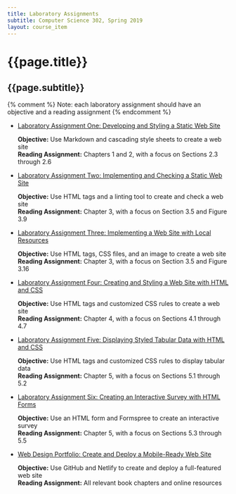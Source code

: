 ```yaml
---
title: Laboratory Assignments
subtitle: Computer Science 302, Spring 2019
layout: course_item
---
```


# {{page.title}}
## {{page.subtitle}}

{% comment %} Note: each laboratory assignment should have an objective and a reading assignment {% endcomment %}

<ul>

<li><a href="https://github.com/Allegheny-Computer-Science-302-S2019/cs302-S2019-sheets/releases/download/cs302S2019_sheets-2.0.0/cs302S2019_lab01.pdf">Laboratory Assignment One: Developing and Styling a Static Web Site</a> <p><b>Objective:</b> Use Markdown and cascading style sheets to create a web site<br><b>Reading Assignment:</b> Chapters 1 and 2, with a focus on Sections 2.3 through 2.6</p>

<li><a href="https://github.com/Allegheny-Computer-Science-302-S2019/cs302-S2019-sheets/releases/download/cs203S2019_sheets-3.0.1/cs302S2019_lab02.pdf">Laboratory Assignment Two: Implementing and Checking a Static Web Site</a> <p><b>Objective:</b> Use HTML tags and a linting tool to create and check a web site<br><b>Reading Assignment:</b> Chapter 3, with a focus on Section 3.5 and Figure 3.9</p>

<li><a href="https://github.com/Allegheny-Computer-Science-302-S2019/cs302-S2019-sheets/releases/download/cs302S2019_sheets-5.0.0/cs302S2019_lab03.pdf">Laboratory Assignment Three: Implementing a Web Site with Local Resources</a> <p><b>Objective:</b> Use HTML tags, CSS files, and an image to create a web site<br><b>Reading Assignment:</b> Chapter 3, with a focus on Section 3.5 and Figure 3.16</p>

<li><a href="https://github.com/Allegheny-Computer-Science-302-S2019/cs302-S2019-sheets/releases/download/cs302S2019_sheets-7.0.0/cs302S2019_lab04.pdf">Laboratory Assignment Four: Creating and Styling a Web Site with HTML and CSS</a> <p><b>Objective:</b> Use HTML tags and customized CSS rules to create a web site<br><b>Reading Assignment:</b> Chapter 4, with a focus on Sections 4.1 through 4.7</p>

<li><a href="https://github.com/Allegheny-Computer-Science-302-S2019/cs302-S2019-sheets/releases/download/cs302S2019_sheets-9.0.0/cs302S2019_lab05.pdf">Laboratory Assignment Five: Displaying Styled Tabular Data with HTML and CSS</a> <p><b>Objective:</b> Use HTML tags and customized CSS rules to display tabular data<br><b>Reading Assignment:</b> Chapter 5, with a focus on Sections 5.1 through 5.2</p>

<li><a href="https://github.com/Allegheny-Computer-Science-302-S2019/cs302-S2019-sheets/releases/download/cs302S2019_sheets-11.0.0/cs302S2019_lab06.pdf">Laboratory Assignment Six: Creating an Interactive Survey with HTML Forms</a> <p><b>Objective:</b> Use an HTML form and Formspree to create an interactive survey<br><b>Reading Assignment:</b> Chapter 5, with a focus on Sections 5.3 through 5.5</p>

<li><a href="https://github.com/Allegheny-Computer-Science-302-S2019/cs302-S2019-sheets/releases/download/cs302S2019_sheets-8.0.1/cs302S2019_portfolio01.pdf">Web Design Portfolio: Create and Deploy a Mobile-Ready Web Site</a> <p><b>Objective:</b> Use GitHub and Netlify to create and deploy a full-featured web site<br><b>Reading Assignment:</b> All relevant book chapters and online resources</p>

</ul>
